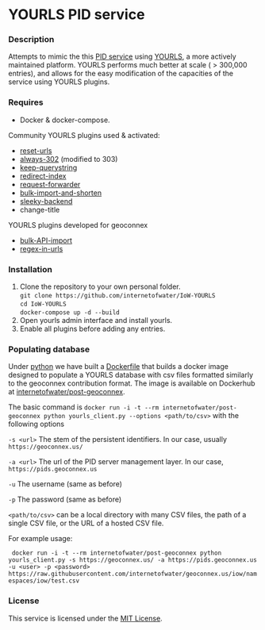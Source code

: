 # YOURLS PID service

### Description
Attempts to mimic the this [PID service](https://github.com/SISS/PID) using [YOURLS](https://yourls.org), a more actively maintained platform.
YOURLS performs much better at scale ( > 300,000 entries), and allows for the easy modification of the capacities of the service using YOURLS plugins. 

### Requires
- Docker & docker-compose.

Community YOURLS plugins used & activated:
- [reset-urls](https://gist.github.com/ozh/a0090f46569b50835520d95f9481d9fd#file-plugin-php) 
- [always-302](https://github.com/tinjaw/Always-302) (modified to 303)
- [keep-querystring](https://github.com/rinogo/yourls-keep-query-string)
- [redirect-index](https://github.com/tomslominski/yourls-redirect-index)
- [request-forwarder](https://github.com/webb-ben/plugins/tree/master/request-forward)
- [bulk-import-and-shorten](https://github.com/vaughany/yourls-bulk-import-and-shorten)
- [sleeky-backend](https://sleeky.flynntes.com)
- change-title

YOURLS plugins developed for geoconnex
- [bulk-API-import](https://github.com/webb-ben/plugins/tree/main/bulk-api-import)
- [regex-in-urls](https://github.com/webb-ben/plugins/tree/master/regex-in-urls)

### Installation

1. Clone the repository to your own personal folder. <br>
   `git clone https://github.com/internetofwater/IoW-YOURLS`<br>
   `cd IoW-YOURLS`<br>
   `docker-compose up -d --build`
2. Open yourls admin interface and install yourls.
3. Enable all plugins before adding any entries. 

### Populating database
Under [python](python/README.md) we have built a [Dockerfile](https://github.com/internetofwater/IoW-YOURLS/blob/main/python/Dockerfile-url)
that builds a docker image designed to populate a YOURLS database with csv files formatted similarly to the geoconnex contribution format. The image is available on Dockerhub at [internetofwater/post-geoconnex](https://hub.docker.com/repository/docker/internetofwater/post-geoconnex).

The basic command is
`docker run -i -t --rm internetofwater/post-geoconnex python yourls_client.py --options <path/to/csv>` with the following options

`-s <url>` The stem of the persistent identifiers. In our case, usually `https://geoconnex.us/`

`-a <url>` The url of the PID server management layer. In our case, `https://pids.geoconnex.us`

`-u` The username (same as before)

`-p` The password (same as before)

`<path/to/csv>` can be a local directory with many CSV files, the path of a single CSV file, or the URL of a hosted CSV file.

For example usage:

``` docker run -i -t --rm internetofwater/post-geoconnex python yourls_client.py -s https://geoconnex.us/ -a https://pids.geoconnex.us -u <user> -p <password> https://raw.githubusercontent.com/internetofwater/geoconnex.us/iow/namespaces/iow/test.csv```


### License
This service is licensed under the [MIT License](LICENSE).
